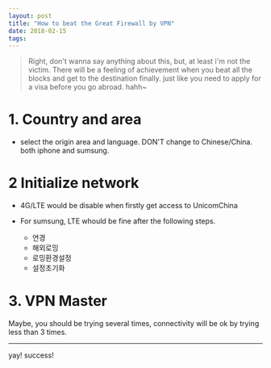 ```yaml
---
layout: post
title: "How to beat the Great Firewall by VPN"
date: 2018-02-15
tags: 
---
```


> Right, don't wanna say anything about this, but, at least i'm not the victim. There will be a feeling of achievement when you beat all the blocks and get to the destination finally. just like you need to apply for a visa before you go abroad. hahh~

# 1. Country and area

- select the origin area and language. DON'T change to Chinese/China. both iphone and sumsung.

# 2 Initialize network

- 4G/LTE would be disable when firstly get access to UnicomChina

- For sumsung, LTE whould be fine after the following steps.
  - 연경
  - 해외로밍
  - 로밍환경설정
  - 설정초기화
  
# 3. VPN Master

Maybe, you should be trying several times, connectivity will be ok by trying less than 3 times.

 -----
 
 yay! success! 
